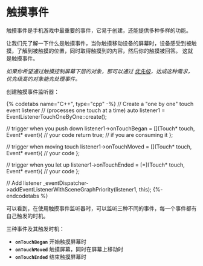 # 触摸事件

触摸事件是手机游戏中最重要的事件，它易于创建，还能提供多种多样的功能。

让我们先了解一下什么是触摸事件，当你触摸移动设备的屏幕时，设备感受到被触摸，了解到被触摸的位置，同时取得触摸到的内容，然后你的触摸被回答。 这就是触摸事件。

_如果你希望通过触摸控制屏幕下层的对象，那可以通过 [优先级](priority.md)，达成这种需求，优先级高的对象能先处理事件。_

创建触摸事件监听器：

{% codetabs name="C++", type="cpp" -%}
//  Create a "one by one" touch event listener
// (processes one touch at a time)
auto listener1 = EventListenerTouchOneByOne::create();

// trigger when you push down
listener1->onTouchBegan = [](Touch* touch, Event* event){
    // your code
    return true; // if you are consuming it
};

// trigger when moving touch
listener1->onTouchMoved = [](Touch* touch, Event* event){
    // your code
};

// trigger when you let up
listener1->onTouchEnded = [=](Touch* touch, Event* event){
    // your code
};

// Add listener
_eventDispatcher->addEventListenerWithSceneGraphPriority(listener1, this);
{%- endcodetabs %}

可以看到，在使用触摸事件监听器时，可以监听三种不同的事件，每一个事件都有自己触发的时机。

三种事件及其触发时机：

* __`onTouchBegan`__    开始触摸屏幕时
* __`onTouchMoved`__    触摸屏幕，同时在屏幕上移动时
* __`onTouchEnded`__    结束触摸屏幕时

